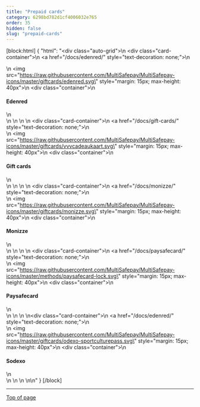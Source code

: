 ```yaml
---
title: "Prepaid cards"
category: 6298bd782d1cf4006032e765
order: 35
hidden: false
slug: "prepaid-cards"
---
```


[block:html]
{
"html": "<div class=\"auto-grid\">\n <div class=\"card-container\">\n <a href=\"/docs/edenred/\" style=\"text-decoration: none;\">\n <div>\n <img src=\"https://raw.githubusercontent.com/MultiSafepay/MultiSafepay-icons/master/giftcards/edenred.svg\" style=\"margin: 15px; max-height: 40px\">\n <div class=\"container\">\n <h4><b>Edenred</b></h4>\n </div>\n </div>\n </a>\n </div>\n <div class=\"card-container\">\n <a href=\"/docs/gift-cards/\" style=\"text-decoration: none;\">\n <div>\n <img src=\"https://raw.githubusercontent.com/MultiSafepay/MultiSafepay-icons/master/giftcards/vvvcadeaukaart.svg\" style=\"margin: 15px; max-height: 40px\">\n <div class=\"container\">\n <h4><b>Gift cards</b></h4>\n </div>\n </div>\n </a>\n </div>\n <div class=\"card-container\">\n <a href=\"/docs/monizze/\" style=\"text-decoration: none;\">\n <div>\n <img src=\"https://raw.githubusercontent.com/MultiSafepay/MultiSafepay-icons/master/giftcards/monizze.svg\" style=\"margin: 15px; max-height: 40px\">\n <div class=\"container\">\n <h4><b>Monizze</b></h4>\n </div>\n </div>\n </a>\n </div>\n <div class=\"card-container\">\n <a href=\"/docs/paysafecard/\" style=\"text-decoration: none;\">\n <div>\n <img src=\"https://raw.githubusercontent.com/MultiSafepay/MultiSafepay-icons/master/methods/paysafecard-lock.svg\" style=\"margin: 15px; max-height: 40px\">\n <div class=\"container\">\n <h4><b>Paysafecard</b></h4>\n </div>\n </div>\n </a>\n </div>\n<div class=\"card-container\">\n <a href=\"/docs/edenred/\" style=\"text-decoration: none;\">\n <div>\n <img src=\"https://raw.githubusercontent.com/MultiSafepay/MultiSafepay-icons/master/giftcards/odexo-sportculturepass.svg\" style=\"margin: 15px; max-height: 40px\">\n <div class=\"container\">\n <h4><b>Sodexo</b></h4>\n </div>\n </div>\n </a>\n </div>\n\n<style>\n\nb {\n  color: #384248 !important;\n}\n  \n.auto-grid {\n  --auto-grid-min-size: 175px;\n  \n  display: grid;\n  grid-template-columns: repeat(auto-fill, minmax(var(--auto-grid-min-size), 1fr));\n}\n\n.card-container {\n  box-shadow: 0 4px 8px 0 rgba(0, 0, 0, 0.2); /* this adds the \"card\" effect */\n  padding: 16px;\n  text-align: center;\n  border-radius: 5px;\n  margin: 8px\n} \n\n.card-container:hover {\n  box-shadow: 0 8px 16px 0 rgb(0 0 0 / 20%);\n  transform: translateY(-0.2rem);\n  transition: all 0.2s;\n  cursor: pointer;\n}  \n\n</style>"
}
[/block]
<br>

---

[Top of page](#)
